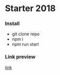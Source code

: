 # Starter 2018

### Install

* git clone repo
* npm i
* npm run start

### Link preview

[link](http://vivify-ideas.surge.sh/)